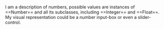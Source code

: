 I am a description of numbers, possible values are instances of ==Number== and all its subclasses, including ==Integer== and ==Float==. My visual representation could be a number input-box or even a slider-control.